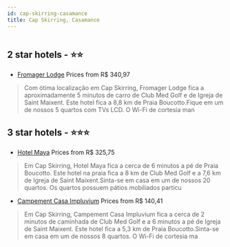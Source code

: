```yaml
---
id: cap-skirring-casamance
title: Cap Skirring, Casamance
---
```


<center><img src="https://i.travelapi.com/hotels/14000000/13380000/13378600/13378563/2c2794f8_b.jpg" alt="" /></center>


##  2 star hotels - ⭐️⭐️

-    [Fromager Lodge](https://www.hurb.com/br/aud/https://www.hurb.com/br/hotels/cap-skirring/fromager-lodge-HT-DV1X?cmp=18055) Prices from R$ 340,97
   > Com ótima localização em Cap Skirring, Fromager Lodge fica a aproximadamente 5 minutos de carro de Club Med Golf e de Igreja de Saint Maixent.  Este hotel fica a 8,8 km de Praia Boucotto.Fique em um de nossos 5 quartos com TVs LCD. O Wi-Fi de cortesia man

##  3 star hotels - ⭐️⭐️⭐️

-    [Hotel Maya](https://www.hurb.com/br/aud/https://www.hurb.com/br/hotels/cap-skirring/hotel-maya-HT-98UN?cmp=18055) Prices from R$ 325,75
   > Em Cap Skirring, Hotel Maya fica a cerca de 6 minutos a pé de Praia Boucotto.  Este hotel na praia fica a 8 km de Club Med Golf e a 7,6 km de Igreja de Saint Maixent.Sinta-se em casa em um de nossos 20 quartos. Os quartos possuem pátios mobiliados particu
-    [Campement Casa Impluvium](https://www.hurb.com/br/aud/https://www.hurb.com/br/hotels/cap-skirring/campement-casa-impluvium-HT-GBPF?cmp=18055) Prices from R$ 140,41
   > Em Cap Skirring, Campement Casa Impluvium fica a cerca de 2 minutos de caminhada de Club Med Golf e a 6 minutos a pé de Igreja de Saint Maixent.  Este hotel fica a 5,3 km de Praia Boucotto.Sinta-se em casa em um de nossos 8 quartos. O Wi-Fi de cortesia ma
